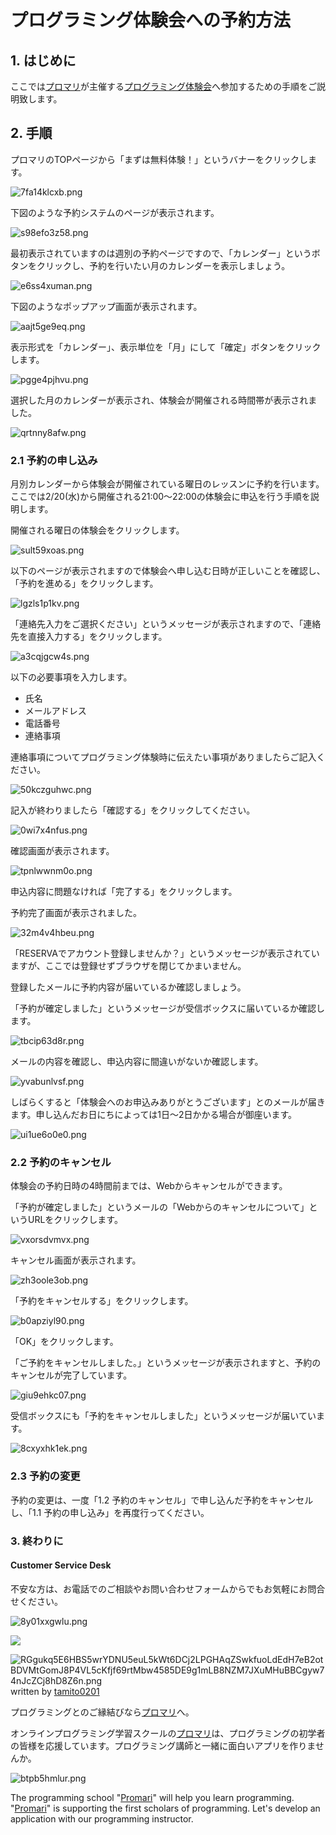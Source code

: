 # プログラミング体験会への予約方法

## 1. はじめに

ここでは[プロマリ](https://www.programming-mariage.jp/)が主催する[プログラミング体験会](https://reserva.be/programmingmariage0201/)へ参加するための手順をご説明致します。

## 2. 手順

プロマリのTOPページから「まずは無料体験！」というバナーをクリックします。

![7fa14klcxb.png](https://img.esteem.ws/7fa14klcxb.png)

下図のような予約システムのページが表示されます。

![s98efo3z58.png](https://img.esteem.ws/s98efo3z58.png)

最初表示されていますのは週別の予約ページですので、「カレンダー」というボタンをクリックし、予約を行いたい月のカレンダーを表示しましょう。

![e6ss4xuman.png](https://img.esteem.ws/e6ss4xuman.png)

下図のようなポップアップ画面が表示されます。

![aajt5ge9eq.png](https://img.esteem.ws/aajt5ge9eq.png)

表示形式を「カレンダー」、表示単位を「月」にして「確定」ボタンをクリックします。

![pgge4pjhvu.png](https://img.esteem.ws/pgge4pjhvu.png)

選択した月のカレンダーが表示され、体験会が開催される時間帯が表示されました。

![qrtnny8afw.png](https://img.esteem.ws/qrtnny8afw.png)

### 2.1 予約の申し込み

月別カレンダーから体験会が開催されている曜日のレッスンに予約を行います。ここでは2/20(水)から開催される21:00～22:00の体験会に申込を行う手順を説明します。

開催される曜日の体験会をクリックします。

![sult59xoas.png](https://img.esteem.ws/sult59xoas.png)

以下のページが表示されますので体験会へ申し込む日時が正しいことを確認し、「予約を進める」をクリックします。

![lgzls1p1kv.png](https://img.esteem.ws/lgzls1p1kv.png)

「連絡先入力をご選択ください」というメッセージが表示されますので、「連絡先を直接入力する」をクリックします。

![a3cqjgcw4s.png](https://img.esteem.ws/a3cqjgcw4s.png)

以下の必要事項を入力します。

- 氏名
- メールアドレス
- 電話番号
- 連絡事項

連絡事項についてプログラミング体験時に伝えたい事項がありましたらご記入ください。

![50kczguhwc.png](https://img.esteem.ws/50kczguhwc.png)

記入が終わりましたら「確認する」をクリックしてください。

![0wi7x4nfus.png](https://img.esteem.ws/0wi7x4nfus.png)

確認画面が表示されます。

![tpnlwwnm0o.png](https://img.esteem.ws/tpnlwwnm0o.png)

申込内容に問題なければ「完了する」をクリックします。

予約完了画面が表示されました。

![32m4v4hbeu.png](https://img.esteem.ws/32m4v4hbeu.png)

「RESERVAでアカウント登録しませんか？」というメッセージが表示されていますが、ここでは登録せずブラウザを閉じてかまいません。

登録したメールに予約内容が届いているか確認しましょう。

「予約が確定しました」というメッセージが受信ボックスに届いているか確認します。

![tbcip63d8r.png](https://img.esteem.ws/tbcip63d8r.png)

メールの内容を確認し、申込内容に間違いがないか確認します。

![yvabunlvsf.png](https://img.esteem.ws/yvabunlvsf.png)

しばらくすると「体験会へのお申込みありがとうございます」とのメールが届きます。申し込んだお日にちによっては1日～2日かかる場合が御座います。

![ui1ue6o0e0.png](https://img.esteem.ws/ui1ue6o0e0.png)

### 2.2 予約のキャンセル

体験会の予約日時の4時間前までは、Webからキャンセルができます。

「予約が確定しました」というメールの「Webからのキャンセルについて」というURLをクリックします。

![vxorsdvmvx.png](https://img.esteem.ws/vxorsdvmvx.png)

キャンセル画面が表示されます。

![zh3oole3ob.png](https://img.esteem.ws/zh3oole3ob.png)

「予約をキャンセルする」をクリックします。

![b0apziyl90.png](https://img.esteem.ws/b0apziyl90.png)

「OK」をクリックします。

「ご予約をキャンセルしました。」というメッセージが表示されますと、予約のキャンセルが完了しています。

![giu9ehkc07.png](https://img.esteem.ws/giu9ehkc07.png)

受信ボックスにも「予約をキャンセルしました」というメッセージが届いています。

![8cxyxhk1ek.png](https://img.esteem.ws/8cxyxhk1ek.png)

### 2.3 予約の変更

予約の変更は、一度「1.2 予約のキャンセル」で申し込んだ予約をキャンセルし、「1.1 予約の申し込み」を再度行ってください。

### 3. 終わりに

#### Customer Service Desk

不安な方は、お電話でのご相談やお問い合わせフォームからでもお気軽にお問合せください。

![8y01xxgwlu.png](https://img.esteem.ws/8y01xxgwlu.png)


[![](https://img.esteem.ws/6yccph3srt.png)](https://www.programming-mariage.jp/contact)

![RGgukq5E6HBS5wrYDNU5euL5kWt6DCj2LPGHAqZSwkfuoLdEdH7eB2otBDVMtGomJ8P4VL5cKfjf69rtMbw4585DE9g1mLB8NZM7JXuMHuBBCgyw74nJcZCj8hD8Z6n.png](https://ipfs.busy.org/ipfs/QmYQChjSnbGyuXBF36PYZ7dh59GzrVQguEZwoE9rnBJkaM)
written by [tamito0201](https://steemit.com/@tamito0201/)

プログラミングとのご縁結びなら[プロマリ](https://www.programming-mariage.jp/)へ。

オンラインプログラミング学習スクールの[プロマリ](https://www.programming-mariage.jp/)は、プログラミングの初学者の皆様を応援しています。プログラミング講師と一緒に面白いアプリを作りませんか。

![btpb5hmlur.png](https://img.esteem.ws/btpb5hmlur.png)

The programming school "[Promari](https://www.programming-mariage.jp/)" will help you learn programming. "[Promari](https://www.programming-mariage.jp/)" is supporting the first scholars of programming. Let's develop an application with our programming instructor.
